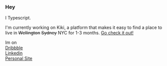### Hey 

I  Typescript.

I'm currently working on Kiki, a platform that makes it easy to find a place to live in ~~Wellington~~ ~~Sydney~~ NYC for 1-3 months. [Go check it out!](https://easyrent.net.au)
<!--
**alexn400/alexn400** is a  _special_  repository because its `README.md` (this file) appears on your GitHub profile.
Here are some ideas to get you started:

-  I’m currently working on ...
-  I’m currently learning ...
-  I’m looking to collaborate on ...
-  I’m looking for help with ...
-  Ask me about ...
-  How to reach me: ...
-  Pronouns: ...
-  Fun fact: ...
-->

Im on  
[Dribbble](https://dribbble.com/halcyon400)  
[Linkedin](https://www.linkedin.com/in/alexn400/)  
[Personal Site](https://alexn.dev)  
